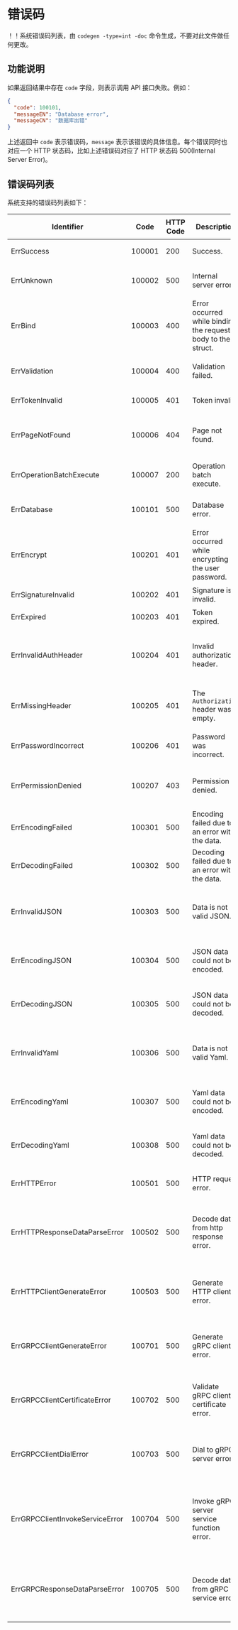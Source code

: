 # 错误码

！！系统错误码列表，由 `codegen -type=int -doc` 命令生成，不要对此文件做任何更改。

## 功能说明

如果返回结果中存在 `code` 字段，则表示调用 API 接口失败。例如：

```json
{
  "code": 100101,
  "messageEN": "Database error",
  "messageCN": "数据库出错"
}
```

上述返回中 `code` 表示错误码，`message` 表示该错误的具体信息。每个错误同时也对应一个 HTTP 状态码，比如上述错误码对应了 HTTP 状态码 500(Internal Server Error)。

## 错误码列表

系统支持的错误码列表如下：

| Identifier | Code | HTTP Code | Description |  中文描述 	|
| ---------- | ---- | --------- | ----------- | ----------- |
| ErrSuccess | 100001 | 200 | Success. | 请求成功 |
| ErrUnknown | 100002 | 500 | Internal server error. | 服务器出错 |
| ErrBind | 100003 | 400 | Error occurred while binding the request body to the struct. | 解析结构体出错 |
| ErrValidation | 100004 | 400 | Validation failed. | 参数校验失败 |
| ErrTokenInvalid | 100005 | 401 | Token invalid. | 令牌无效 |
| ErrPageNotFound | 100006 | 404 | Page not found. | 请求路由不存在 |
| ErrOperationBatchExecute | 100007 | 200 | Operation batch execute. | 批量执行操作 |
| ErrDatabase | 100101 | 500 | Database error. | 数据库出错 |
| ErrEncrypt | 100201 | 401 | Error occurred while encrypting the user password. | 用户密码加密失败 |
| ErrSignatureInvalid | 100202 | 401 | Signature is invalid. | 签名无效 |
| ErrExpired | 100203 | 401 | Token expired. | 令牌 |
| ErrInvalidAuthHeader | 100204 | 401 | Invalid authorization header. | 无效的请求授权头部 |
| ErrMissingHeader | 100205 | 401 | The `Authorization` header was empty. | 请求授权头部为空 |
| ErrPasswordIncorrect | 100206 | 401 | Password was incorrect. | 密码验证失败 |
| ErrPermissionDenied | 100207 | 403 | Permission denied. | 请求无权限执行 |
| ErrEncodingFailed | 100301 | 500 | Encoding failed due to an error with the data. | 数据编码出错 |
| ErrDecodingFailed | 100302 | 500 | Decoding failed due to an error with the data. | 数据解码出错 |
| ErrInvalidJSON | 100303 | 500 | Data is not valid JSON. | 数据非有效JSON结构 |
| ErrEncodingJSON | 100304 | 500 | JSON data could not be encoded. | JSON数据编码失败 |
| ErrDecodingJSON | 100305 | 500 | JSON data could not be decoded. | JSON数据解码失败 |
| ErrInvalidYaml | 100306 | 500 | Data is not valid Yaml. | 数据非有效YAML结构 |
| ErrEncodingYaml | 100307 | 500 | Yaml data could not be encoded. | YAML数据编码失败 |
| ErrDecodingYaml | 100308 | 500 | Yaml data could not be decoded. | YAML数据编码失败 |
| ErrHTTPError | 100501 | 500 | HTTP request error. | HTTP请求失败 |
| ErrHTTPResponseDataParseError | 100502 | 500 | Decode data from http response error. | 解析HTTP服务返回数据失败 |
| ErrHTTPClientGenerateError | 100503 | 500 | Generate HTTP client error. | 生成HTTP客户端失败 |
| ErrGRPCClientGenerateError | 100701 | 500 | Generate gRPC client error. | 生成gRPC客户端失败 |
| ErrGRPCClientCertificateError | 100702 | 500 | Validate gRPC client certificate error. | gRPC客户端证书错误 |
| ErrGRPCClientDialError | 100703 | 500 | Dial to gRPC server error. | gRPC客户端连接失败 |
| ErrGRPCClientInvokeServiceError | 100704 | 500 | Invoke gRPC server service function error. | gRPC客户端访问服务接口失败 |
| ErrGRPCResponseDataParseError | 100705 | 500 | Decode data from gRPC service error. | 解析gRPC服务返回数据失败 |

